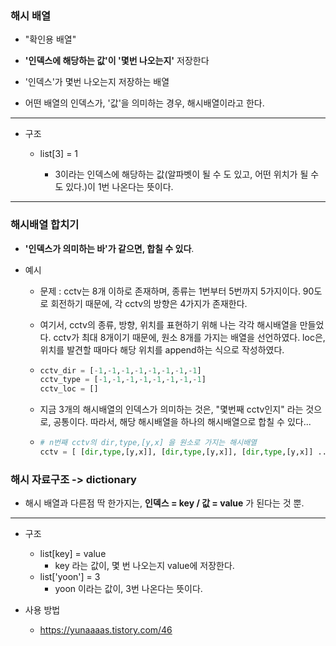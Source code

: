 ### 해시 배열

- "확인용 배열"
- **'인덱스에 해당하는 값'이 '몇번 나오는지'** 저장한다
- '인덱스'가 몇번 나오는지 저장하는 배열



- 어떤 배열의 인덱스가, '값'을 의미하는 경우, 해시배열이라고 한다.

---

- 구조

  - list[3] = 1

    - 3이라는 인덱스에 해당하는 값(알파벳이 될 수 도 있고, 어떤 위치가 될 수도 있다.)이 1번 나온다는 뜻이다.

    

---

### 해시배열 합치기

- **'인덱스가 의미하는 바'가 같으면, 합칠 수 있다**.

- 예시

  - 문제 : cctv는 8개 이하로 존재하며, 종류는 1번부터 5번까지 5가지이다. 90도로 회전하기 때문에, 각 cctv의 방향은 4가지가 존재한다.

  - 여기서, cctv의 종류, 방향, 위치를 표현하기 위해 나는 각각 해시배열을 만들었다. cctv가 최대 8개이기 때문에,  원소 8개를 가지는 배열을 선언하였다. loc은, 위치를 발견할 때마다 해당 위치를 append하는 식으로 작성하였다.

  - ```python
    cctv_dir = [-1,-1,-1,-1,-1,-1,-1,-1]
    cctv_type = [-1,-1,-1,-1,-1,-1,-1,-1]
    cctv_loc = []
    ```

  - 지금 3개의 해시배열의 인덱스가 의미하는 것은, "몇번째 cctv인지" 라는 것으로, 공통이다. 따라서, 해당 해시배열을 하나의 해시배열으로 합칠 수 있다...

  - ```python
    # n번째 cctv의 dir,type,[y,x] 을 원소로 가지는 해시배열
    cctv = [ [dir,type,[y,x]], [dir,type,[y,x]], [dir,type,[y,x]] ... ]
    ```

    



### 해시 자료구조 -> dictionary

- 해시 배열과 다른점 딱 한가지는, **인덱스 = key / 값 = value** 가 된다는 것 뿐.

---

- 구조

  - list[key] = value 
    - key 라는 값이, 몇 번 나오는지 value에 저장한다.
  - list['yoon'] = 3
    - yoon 이라는 값이, 3번 나온다는 뜻이다.

  

- 사용 방법

  - https://yunaaaas.tistory.com/46